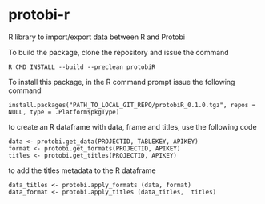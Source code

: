 # protobi-r
R library to import/export data between R and Protobi

To build the package, clone the repository and issue the command 

```
R CMD INSTALL --build --preclean protobiR

```

To install this package, in the R command prompt issue the following command

```
install.packages("PATH_TO_LOCAL_GIT_REPO/protobiR_0.1.0.tgz", repos = NULL, type = .Platform$pkgType)

```

to create an R dataframe with data, frame and titles, use the following code

```
data <- protobi.get_data(PROJECTID, TABLEKEY, APIKEY)
format <- protobi.get_formats(PROJECTID, APIKEY)
titles <- protobi.get_titles(PROJECTID, APIKEY)

```
to add the titles metadata to the R dataframe

```
data_titles <- protobi.apply_formats (data, format)
data_format <- protobi.apply_titles (data_titles,  titles)

```